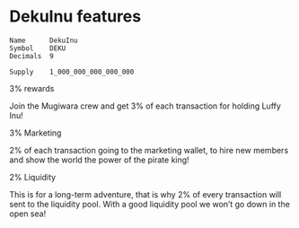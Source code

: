 # DekuInu features

```
Name      DekuInu
Symbol    DEKU
Decimals  9

Supply    1_000_000_000_000_000
```

3% rewards

Join the Mugiwara crew and get 3% of each transaction for holding Luffy Inu!

3% Marketing

2% of each transaction going to the marketing wallet, to hire new members and show the world the power of the pirate king!

2% Liquidity

This is for a long-term adventure, that is why 2% of every transaction will sent to the liquidity pool. With a good liquidity pool we won’t go down in the open sea!

